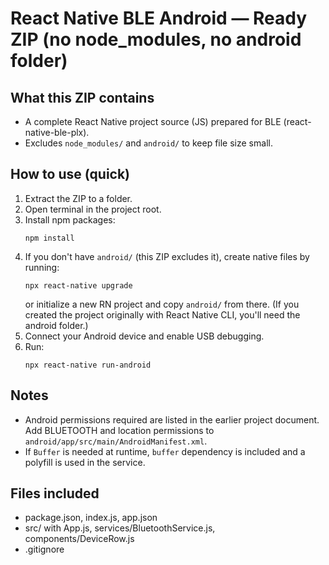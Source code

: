 # React Native BLE Android — Ready ZIP (no node_modules, no android folder)

## What this ZIP contains
- A complete React Native project source (JS) prepared for BLE (react-native-ble-plx).
- Excludes `node_modules/` and `android/` to keep file size small.

## How to use (quick)
1. Extract the ZIP to a folder.
2. Open terminal in the project root.
3. Install npm packages:
   ```
   npm install
   ```
4. If you don't have `android/` (this ZIP excludes it), create native files by running:
   ```
   npx react-native upgrade
   ```
   or initialize a new RN project and copy `android/` from there. (If you created the project originally with React Native CLI, you'll need the android folder.)
5. Connect your Android device and enable USB debugging.
6. Run:
   ```
   npx react-native run-android
   ```

## Notes
- Android permissions required are listed in the earlier project document. Add BLUETOOTH and location permissions to `android/app/src/main/AndroidManifest.xml`.
- If `Buffer` is needed at runtime, `buffer` dependency is included and a polyfill is used in the service.

## Files included
- package.json, index.js, app.json
- src/ with App.js, services/BluetoothService.js, components/DeviceRow.js
- .gitignore
